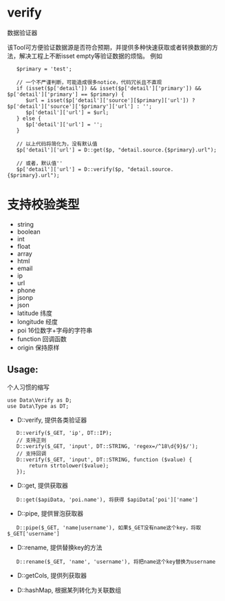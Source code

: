 # verify
数据验证器

该Tool可方便验证数据源是否符合预期，并提供多种快速获取或者转换数据的方法，解决工程上不断isset empty等验证数据的烦恼。
例如
```
   $primary = 'test';

   // 一个不严谨判断，可能造成很多notice，代码冗长且不直观
   if (isset($p['detail']) && isset($p['detail']['primary']) && $p['detail']['primary'] == $primary) {
      $url = isset($p['detail']['source'][$primary]['url']) ? $p['detail']['source']['$primary']['url'] : '';
      $p['detail']['url'] = $url;
   } else {
      $p['detail']['url'] = '';
   }

   // 以上代码将简化为，没有默认值
   $p['detail']['url'] = D::get($p, "detail.source.{$primary}.url");

   // 或者，默认值''
   $p['detail']['url'] = D::verify($p, "detail.source.{$primary}.url");
```

# 支持校验类型
* string
* boolean
* int
* float
* array
* html
* email
* ip
* url
* phone
* jsonp
* json
* latitude 纬度
* longitude 经度
* poi 16位数字+字母的字符串
* function 回调函数
* origin 保持原样

## Usage:

个人习惯的缩写
```
use Data\Verify as D;
use Data\Type as DT;
```

* D::verify, 提供各类验证器
```
   D::verify($_GET, 'ip', DT::IP);
   // 支持正则
   D::verify($_GET, 'input', DT::STRING, 'regex=/^18\d{9}$/');
   // 支持回调
   D::verify($_GET, 'input', DT::STRING, function ($value) {
       return strtolower($value);
   });
```
* D::get, 提供获取器
```
   D::get($apiData, 'poi.name'), 将获得 $apiData['poi']['name']
```

* D::pipe, 提供冒泡获取器
```
   D::pipe($_GET, 'name|username'), 如果$_GET没有name这个key，将取 $_GET['username']
```

* D::rename, 提供替换key的方法
```
   D::rename($_GET, 'name', 'username'), 将把name这个key替换为username
```

* D::getCols, 提供列获取器

* D::hashMap, 根据某列转化为关联数组
